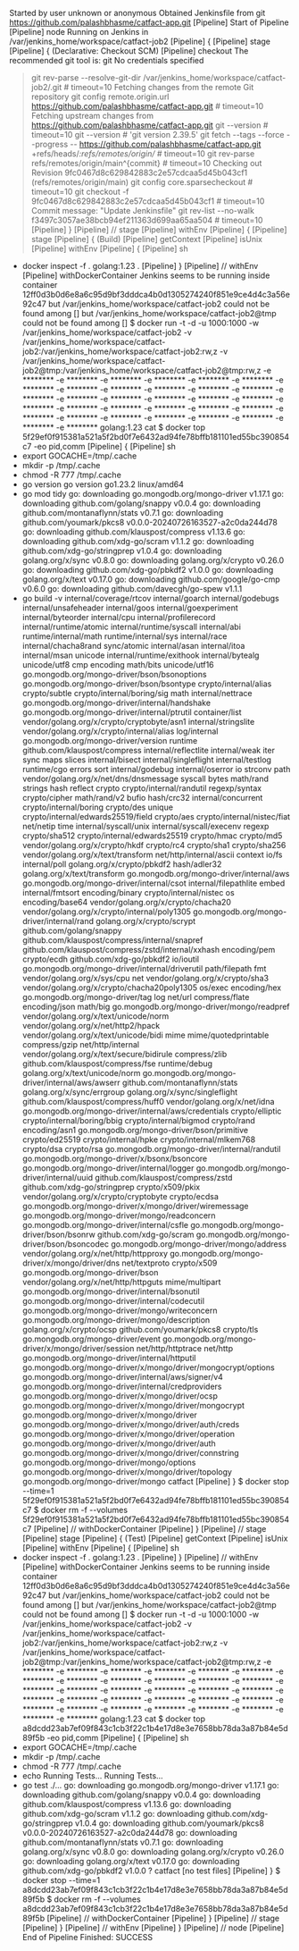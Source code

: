 Started by user unknown or anonymous
Obtained Jenkinsfile from git https://github.com/palashbhasme/catfact-app.git
[Pipeline] Start of Pipeline
[Pipeline] node
Running on Jenkins in /var/jenkins_home/workspace/catfact-job2
[Pipeline] {
[Pipeline] stage
[Pipeline] { (Declarative: Checkout SCM)
[Pipeline] checkout
The recommended git tool is: git
No credentials specified
 > git rev-parse --resolve-git-dir /var/jenkins_home/workspace/catfact-job2/.git # timeout=10
Fetching changes from the remote Git repository
 > git config remote.origin.url https://github.com/palashbhasme/catfact-app.git # timeout=10
Fetching upstream changes from https://github.com/palashbhasme/catfact-app.git
 > git --version # timeout=10
 > git --version # 'git version 2.39.5'
 > git fetch --tags --force --progress -- https://github.com/palashbhasme/catfact-app.git +refs/heads/*:refs/remotes/origin/* # timeout=10
 > git rev-parse refs/remotes/origin/main^{commit} # timeout=10
Checking out Revision 9fc0467d8c629842883c2e57cdcaa5d45b043cf1 (refs/remotes/origin/main)
 > git config core.sparsecheckout # timeout=10
 > git checkout -f 9fc0467d8c629842883c2e57cdcaa5d45b043cf1 # timeout=10
Commit message: "Update Jenkinsfile"
 > git rev-list --no-walk f3497c3057ae38bcb94ef211363d699aa65aa504 # timeout=10
[Pipeline] }
[Pipeline] // stage
[Pipeline] withEnv
[Pipeline] {
[Pipeline] stage
[Pipeline] { (Build)
[Pipeline] getContext
[Pipeline] isUnix
[Pipeline] withEnv
[Pipeline] {
[Pipeline] sh
+ docker inspect -f . golang:1.23
.
[Pipeline] }
[Pipeline] // withEnv
[Pipeline] withDockerContainer
Jenkins seems to be running inside container 12ff0d3b0d6e8a6c95d9bf3dddca4b0d1305274240f851e9ce4d4c3a56e92c47
but /var/jenkins_home/workspace/catfact-job2 could not be found among []
but /var/jenkins_home/workspace/catfact-job2@tmp could not be found among []
$ docker run -t -d -u 1000:1000 -w /var/jenkins_home/workspace/catfact-job2 -v /var/jenkins_home/workspace/catfact-job2:/var/jenkins_home/workspace/catfact-job2:rw,z -v /var/jenkins_home/workspace/catfact-job2@tmp:/var/jenkins_home/workspace/catfact-job2@tmp:rw,z -e ******** -e ******** -e ******** -e ******** -e ******** -e ******** -e ******** -e ******** -e ******** -e ******** -e ******** -e ******** -e ******** -e ******** -e ******** -e ******** -e ******** -e ******** -e ******** -e ******** -e ******** -e ******** -e ******** -e ******** -e ******** -e ******** -e ******** -e ******** -e ******** -e ******** -e ******** -e ******** golang:1.23 cat
$ docker top 5f29ef0f915381a521a5f2bd0f7e6432ad94fe78bffb181101ed55bc390854c7 -eo pid,comm
[Pipeline] {
[Pipeline] sh
+ export GOCACHE=/tmp/.cache
+ mkdir -p /tmp/.cache
+ chmod -R 777 /tmp/.cache
+ go version
go version go1.23.2 linux/amd64
+ go mod tidy
go: downloading go.mongodb.org/mongo-driver v1.17.1
go: downloading github.com/golang/snappy v0.0.4
go: downloading github.com/montanaflynn/stats v0.7.1
go: downloading github.com/youmark/pkcs8 v0.0.0-20240726163527-a2c0da244d78
go: downloading github.com/klauspost/compress v1.13.6
go: downloading github.com/xdg-go/scram v1.1.2
go: downloading github.com/xdg-go/stringprep v1.0.4
go: downloading golang.org/x/sync v0.8.0
go: downloading golang.org/x/crypto v0.26.0
go: downloading github.com/xdg-go/pbkdf2 v1.0.0
go: downloading golang.org/x/text v0.17.0
go: downloading github.com/google/go-cmp v0.6.0
go: downloading github.com/davecgh/go-spew v1.1.1
+ go build -v
internal/coverage/rtcov
internal/goarch
internal/godebugs
internal/unsafeheader
internal/goos
internal/goexperiment
internal/byteorder
internal/cpu
internal/profilerecord
internal/runtime/atomic
internal/runtime/syscall
internal/abi
runtime/internal/math
runtime/internal/sys
internal/race
internal/chacha8rand
sync/atomic
internal/asan
internal/itoa
internal/msan
unicode
internal/runtime/exithook
internal/bytealg
unicode/utf8
cmp
encoding
math/bits
unicode/utf16
go.mongodb.org/mongo-driver/bson/bsonoptions
go.mongodb.org/mongo-driver/bson/bsontype
crypto/internal/alias
crypto/subtle
crypto/internal/boring/sig
math
internal/nettrace
go.mongodb.org/mongo-driver/internal/handshake
go.mongodb.org/mongo-driver/internal/ptrutil
container/list
vendor/golang.org/x/crypto/cryptobyte/asn1
internal/stringslite
vendor/golang.org/x/crypto/internal/alias
log/internal
go.mongodb.org/mongo-driver/version
runtime
github.com/klauspost/compress
internal/reflectlite
internal/weak
iter
sync
maps
slices
internal/bisect
internal/singleflight
internal/testlog
runtime/cgo
errors
sort
internal/godebug
internal/oserror
io
strconv
path
vendor/golang.org/x/net/dns/dnsmessage
syscall
bytes
math/rand
strings
hash
reflect
crypto
crypto/internal/randutil
regexp/syntax
crypto/cipher
math/rand/v2
bufio
hash/crc32
internal/concurrent
crypto/internal/boring
crypto/des
unique
crypto/internal/edwards25519/field
crypto/aes
crypto/internal/nistec/fiat
net/netip
time
internal/syscall/unix
internal/syscall/execenv
regexp
crypto/sha512
crypto/internal/edwards25519
crypto/hmac
crypto/md5
vendor/golang.org/x/crypto/hkdf
crypto/rc4
crypto/sha1
crypto/sha256
vendor/golang.org/x/text/transform
net/http/internal/ascii
context
io/fs
internal/poll
golang.org/x/crypto/pbkdf2
hash/adler32
golang.org/x/text/transform
go.mongodb.org/mongo-driver/internal/aws
go.mongodb.org/mongo-driver/internal/csot
internal/filepathlite
embed
internal/fmtsort
encoding/binary
crypto/internal/nistec
os
encoding/base64
vendor/golang.org/x/crypto/chacha20
vendor/golang.org/x/crypto/internal/poly1305
go.mongodb.org/mongo-driver/internal/rand
golang.org/x/crypto/scrypt
github.com/golang/snappy
github.com/klauspost/compress/internal/snapref
github.com/klauspost/compress/zstd/internal/xxhash
encoding/pem
crypto/ecdh
github.com/xdg-go/pbkdf2
io/ioutil
go.mongodb.org/mongo-driver/internal/driverutil
path/filepath
fmt
vendor/golang.org/x/sys/cpu
net
vendor/golang.org/x/crypto/sha3
vendor/golang.org/x/crypto/chacha20poly1305
os/exec
encoding/hex
go.mongodb.org/mongo-driver/tag
log
net/url
compress/flate
encoding/json
math/big
go.mongodb.org/mongo-driver/mongo/readpref
vendor/golang.org/x/text/unicode/norm
vendor/golang.org/x/net/http2/hpack
vendor/golang.org/x/text/unicode/bidi
mime
mime/quotedprintable
compress/gzip
net/http/internal
vendor/golang.org/x/text/secure/bidirule
compress/zlib
github.com/klauspost/compress/fse
runtime/debug
golang.org/x/text/unicode/norm
go.mongodb.org/mongo-driver/internal/aws/awserr
github.com/montanaflynn/stats
golang.org/x/sync/errgroup
golang.org/x/sync/singleflight
github.com/klauspost/compress/huff0
vendor/golang.org/x/net/idna
go.mongodb.org/mongo-driver/internal/aws/credentials
crypto/elliptic
crypto/internal/boring/bbig
crypto/internal/bigmod
crypto/rand
encoding/asn1
go.mongodb.org/mongo-driver/bson/primitive
crypto/ed25519
crypto/internal/hpke
crypto/internal/mlkem768
crypto/dsa
crypto/rsa
go.mongodb.org/mongo-driver/internal/randutil
go.mongodb.org/mongo-driver/x/bsonx/bsoncore
go.mongodb.org/mongo-driver/internal/logger
go.mongodb.org/mongo-driver/internal/uuid
github.com/klauspost/compress/zstd
github.com/xdg-go/stringprep
crypto/x509/pkix
vendor/golang.org/x/crypto/cryptobyte
crypto/ecdsa
go.mongodb.org/mongo-driver/x/mongo/driver/wiremessage
go.mongodb.org/mongo-driver/mongo/readconcern
go.mongodb.org/mongo-driver/internal/csfle
go.mongodb.org/mongo-driver/bson/bsonrw
github.com/xdg-go/scram
go.mongodb.org/mongo-driver/bson/bsoncodec
go.mongodb.org/mongo-driver/mongo/address
vendor/golang.org/x/net/http/httpproxy
go.mongodb.org/mongo-driver/x/mongo/driver/dns
net/textproto
crypto/x509
go.mongodb.org/mongo-driver/bson
vendor/golang.org/x/net/http/httpguts
mime/multipart
go.mongodb.org/mongo-driver/internal/bsonutil
go.mongodb.org/mongo-driver/internal/codecutil
go.mongodb.org/mongo-driver/mongo/writeconcern
go.mongodb.org/mongo-driver/mongo/description
golang.org/x/crypto/ocsp
github.com/youmark/pkcs8
crypto/tls
go.mongodb.org/mongo-driver/event
go.mongodb.org/mongo-driver/x/mongo/driver/session
net/http/httptrace
net/http
go.mongodb.org/mongo-driver/internal/httputil
go.mongodb.org/mongo-driver/x/mongo/driver/mongocrypt/options
go.mongodb.org/mongo-driver/internal/aws/signer/v4
go.mongodb.org/mongo-driver/internal/credproviders
go.mongodb.org/mongo-driver/x/mongo/driver/ocsp
go.mongodb.org/mongo-driver/x/mongo/driver/mongocrypt
go.mongodb.org/mongo-driver/x/mongo/driver
go.mongodb.org/mongo-driver/x/mongo/driver/auth/creds
go.mongodb.org/mongo-driver/x/mongo/driver/operation
go.mongodb.org/mongo-driver/x/mongo/driver/auth
go.mongodb.org/mongo-driver/x/mongo/driver/connstring
go.mongodb.org/mongo-driver/mongo/options
go.mongodb.org/mongo-driver/x/mongo/driver/topology
go.mongodb.org/mongo-driver/mongo
catfact
[Pipeline] }
$ docker stop --time=1 5f29ef0f915381a521a5f2bd0f7e6432ad94fe78bffb181101ed55bc390854c7
$ docker rm -f --volumes 5f29ef0f915381a521a5f2bd0f7e6432ad94fe78bffb181101ed55bc390854c7
[Pipeline] // withDockerContainer
[Pipeline] }
[Pipeline] // stage
[Pipeline] stage
[Pipeline] { (Test)
[Pipeline] getContext
[Pipeline] isUnix
[Pipeline] withEnv
[Pipeline] {
[Pipeline] sh
+ docker inspect -f . golang:1.23
.
[Pipeline] }
[Pipeline] // withEnv
[Pipeline] withDockerContainer
Jenkins seems to be running inside container 12ff0d3b0d6e8a6c95d9bf3dddca4b0d1305274240f851e9ce4d4c3a56e92c47
but /var/jenkins_home/workspace/catfact-job2 could not be found among []
but /var/jenkins_home/workspace/catfact-job2@tmp could not be found among []
$ docker run -t -d -u 1000:1000 -w /var/jenkins_home/workspace/catfact-job2 -v /var/jenkins_home/workspace/catfact-job2:/var/jenkins_home/workspace/catfact-job2:rw,z -v /var/jenkins_home/workspace/catfact-job2@tmp:/var/jenkins_home/workspace/catfact-job2@tmp:rw,z -e ******** -e ******** -e ******** -e ******** -e ******** -e ******** -e ******** -e ******** -e ******** -e ******** -e ******** -e ******** -e ******** -e ******** -e ******** -e ******** -e ******** -e ******** -e ******** -e ******** -e ******** -e ******** -e ******** -e ******** -e ******** -e ******** -e ******** -e ******** -e ******** -e ******** -e ******** -e ******** golang:1.23 cat
$ docker top a8dcdd23ab7ef09f843c1cb3f22c1b4e17d8e3e7658bb78da3a87b84e5d89f5b -eo pid,comm
[Pipeline] {
[Pipeline] sh
+ export GOCACHE=/tmp/.cache
+ mkdir -p /tmp/.cache
+ chmod -R 777 /tmp/.cache
+ echo Running Tests...
Running Tests...
+ go test ./...
go: downloading go.mongodb.org/mongo-driver v1.17.1
go: downloading github.com/golang/snappy v0.0.4
go: downloading github.com/klauspost/compress v1.13.6
go: downloading github.com/xdg-go/scram v1.1.2
go: downloading github.com/xdg-go/stringprep v1.0.4
go: downloading github.com/youmark/pkcs8 v0.0.0-20240726163527-a2c0da244d78
go: downloading github.com/montanaflynn/stats v0.7.1
go: downloading golang.org/x/sync v0.8.0
go: downloading golang.org/x/crypto v0.26.0
go: downloading golang.org/x/text v0.17.0
go: downloading github.com/xdg-go/pbkdf2 v1.0.0
?   	catfact	[no test files]
[Pipeline] }
$ docker stop --time=1 a8dcdd23ab7ef09f843c1cb3f22c1b4e17d8e3e7658bb78da3a87b84e5d89f5b
$ docker rm -f --volumes a8dcdd23ab7ef09f843c1cb3f22c1b4e17d8e3e7658bb78da3a87b84e5d89f5b
[Pipeline] // withDockerContainer
[Pipeline] }
[Pipeline] // stage
[Pipeline] }
[Pipeline] // withEnv
[Pipeline] }
[Pipeline] // node
[Pipeline] End of Pipeline
Finished: SUCCESS
